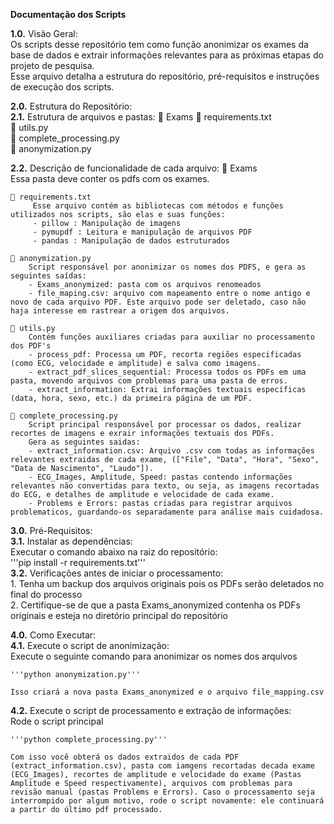 __Documentação dos Scripts__

**1.0.** Visão Geral:  
    Os scripts desse repositório tem como função anonimizar os exames da base de dados e extrair informações relevantes para as próximas etapas do projeto de pesquisa.  
Esse arquivo detalha a estrutura do repositório, pré-requisitos e instruções de execução dos scripts.  

**2.0.** Estrutura do Repositório:   
  **2.1.** Estrutura de arquivos e pastas: 
    📁 Exams 
    📁 requirements.txt    
    📁 utils.py  
    📁 complete_processing.py  
    📁 anonymization.py  

  **2.2.** Descrição de funcionalidade de cada arquivo: 
    📁 Exams  
         Essa pasta deve conter os pdfs com os exames.

    📁 requirements.txt  
         Esse arquivo contém as bibliotecas com métodos e funções utilizados nos scripts, são elas e suas funções:  
         - pillow : Manipulação de imagens  
         - pymupdf : Leitura e manipulação de arquivos PDF  
         - pandas : Manipulação de dados estruturados  

    📁 anonymization.py  
        Script responsável por anonimizar os nomes dos PDFS, e gera as seguintes saídas:  
        - Exams_anonymized: pasta com os arquivos renomeados  
        - file_maping.csv: arquivo com mapeamento entre o nome antigo e novo de cada arquivo PDF. Este arquivo pode ser deletado, caso não haja interesse em rastrear a origem dos arquivos.

    📁 utils.py  
        Contém funções auxiliares criadas para auxiliar no processamento dos PDF's  
        - process_pdf: Processa um PDF, recorta regiões especificadas (como ECG, velocidade e amplitude) e salva como imagens.  
        - extract_pdf_slices_sequential: Processa todos os PDFs em uma pasta, movendo arquivos com problemas para uma pasta de erros.  
        - extract_information: Extrai informações textuais específicas (data, hora, sexo, etc.) da primeira página de um PDF.  

    📁 complete_processing.py  
        Script principal responsável por processar os dados, realizar recortes de imagens e exrair informações textuais dos PDFs.  
        Gera as seguintes saidas:  
        - extract_information.csv: Arquivo .csv com todas as informações relevantes extraidas de cada exame, (["File", "Data", "Hora", "Sexo", "Data de Nascimento", "Laudo"]).
        - ECG_Images, Amplitude, Speed: pastas contendo informações relevantes não convertidas para texto, ou seja, as imagens recortadas do ECG, e detalhes de amplitude e velocidade de cada exame. 
        - Problems e Errors: pastas criadas para registrar arquivos problematicos, guardando-os separadamente para análise mais cuidadosa.  

**3.0.** Pré-Requisitos:  
  **3.1.** Instalar as dependências:  
    Executar o comando abaixo na raiz do repositório:  
    '''pip install -r requirements.txt'''  
  **3.2.** Verificações antes de iniciar o processamento:  
    1. Tenha um backup dos arquivos originais pois os PDFs serão deletados no final do processo  
    2. Certifique-se de que a pasta Exams_anonymized contenha os PDFs originais e esteja no diretório principal do repositório  

**4.0.** Como Executar:  
  **4.1.** Execute o script de anonimização:  
    Execute o seguinte comando para anonimizar os nomes dos arquivos  

    '''python anonymization.py'''  
    
    Isso criará a nova pasta Exams_anonymized e o arquivo file_mapping.csv  
  **4.2.** Execute o script de processamento e extração de informações:  
    Rode o script principal  
    
    '''python complete_processing.py'''   
    
    Com isso você obterá os dados extraidos de cada PDF (extract_information.csv), pasta com iamgens recortadas decada exame (ECG_Images), recortes de amplitude e velocidade do exame (Pastas Amplitude e Speed respectivamente), arquivos com problemas para revisão manual (pastas Problems e Errors). Caso o processamento seja interrompido por algum motivo, rode o script novamente: ele continuará a partir do último pdf processado.


  





            

